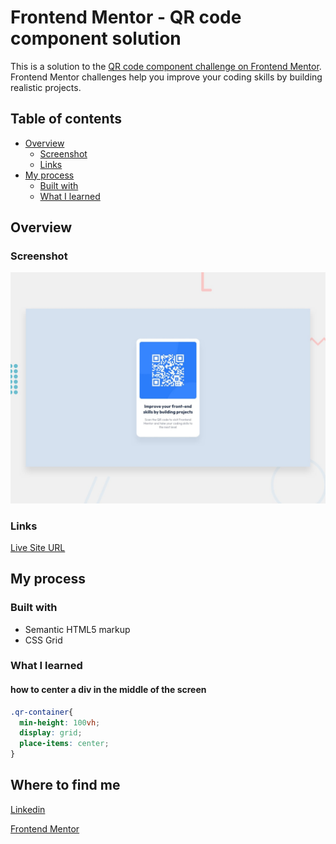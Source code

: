 # Frontend Mentor - QR code component solution

This is a solution to the [QR code component challenge on Frontend Mentor](https://www.frontendmentor.io/challenges/qr-code-component-iux_sIO_H). Frontend Mentor challenges help you improve your coding skills by building realistic projects. 

## Table of contents

- [Overview](#overview)
  - [Screenshot](#screenshot)
  - [Links](#links)
- [My process](#my-process)
  - [Built with](#built-with)
  - [What I learned](#what-i-learned)




## Overview

### Screenshot

![Design preview for the QR code component coding challenge](/desktop-preview.jpg)

### Links


 [ Live Site URL](https://your-live-site-url.com)

## My process

### Built with

- Semantic HTML5 markup
- CSS Grid


### What I learned

#### how to center a div in the middle of the screen 


```css
.qr-container{
  min-height: 100vh;
  display: grid;
  place-items: center;
}
```




## Where to find me
[Linkedin](www.linkedin.com/in/amr-mohamed-7534a623b)

[Frontend Mentor](https://www.frontendmentor.io/profile/AmrAborockpa)




